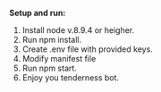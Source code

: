 **Setup and run:**

1. Install node v.8.9.4 or heigher.
2. Run npm install.
3. Create .env file with provided keys.
4. Modify manifest file
5. Run npm start.
6. Enjoy you tenderness bot.
